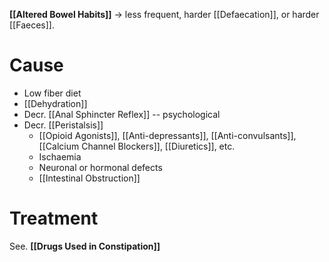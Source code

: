 **[[Altered Bowel Habits]]** -> less frequent, harder [[Defaecation]], or harder [[Faeces]].

# Cause
- Low fiber diet
- [[Dehydration]]
- Decr. [[Anal Sphincter Reflex]] -- psychological
- Decr. [[Peristalsis]]
	- [[Opioid Agonists]], [[Anti-depressants]], [[Anti-convulsants]], [[Calcium Channel Blockers]], [[Diuretics]], etc.
	- Ischaemia
	- Neuronal or hormonal defects
	- [[Intestinal Obstruction]]

# Treatment
See. **[[Drugs Used in Constipation]]**